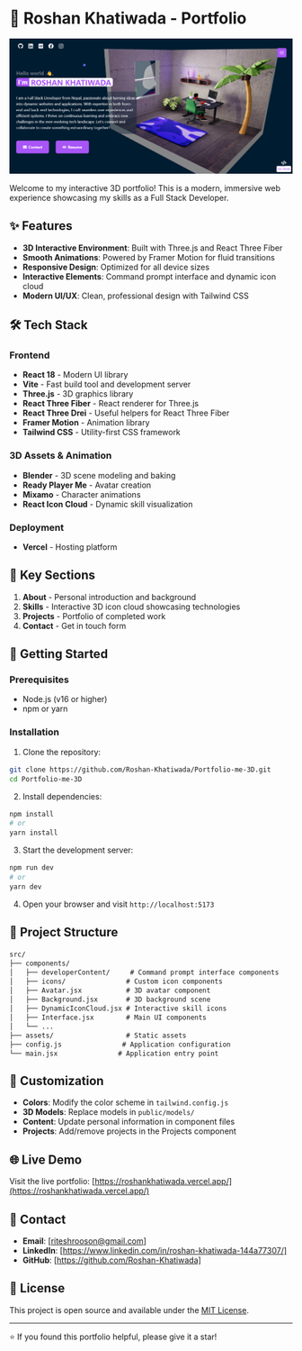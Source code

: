 # 🚀 Roshan Khatiwada - Portfolio

![Portfolio Preview](public/projects/portfolio.png)

Welcome to my interactive 3D portfolio! This is a modern, immersive web experience showcasing my skills as a Full Stack Developer.

## ✨ Features

- **3D Interactive Environment**: Built with Three.js and React Three Fiber
- **Smooth Animations**: Powered by Framer Motion for fluid transitions
- **Responsive Design**: Optimized for all device sizes
- **Interactive Elements**: Command prompt interface and dynamic icon cloud
- **Modern UI/UX**: Clean, professional design with Tailwind CSS

## 🛠️ Tech Stack

### Frontend
- **React 18** - Modern UI library
- **Vite** - Fast build tool and development server
- **Three.js** - 3D graphics library
- **React Three Fiber** - React renderer for Three.js
- **React Three Drei** - Useful helpers for React Three Fiber
- **Framer Motion** - Animation library
- **Tailwind CSS** - Utility-first CSS framework

### 3D Assets & Animation
- **Blender** - 3D scene modeling and baking
- **Ready Player Me** - Avatar creation
- **Mixamo** - Character animations
- **React Icon Cloud** - Dynamic skill visualization

### Deployment
- **Vercel** - Hosting platform

## 🎯 Key Sections

1. **About** - Personal introduction and background
2. **Skills** - Interactive 3D icon cloud showcasing technologies
3. **Projects** - Portfolio of completed work
4. **Contact** - Get in touch form

## 🚀 Getting Started

### Prerequisites
- Node.js (v16 or higher)
- npm or yarn

### Installation

1. Clone the repository:
```bash
git clone https://github.com/Roshan-Khatiwada/Portfolio-me-3D.git
cd Portfolio-me-3D
```

2. Install dependencies:
```bash
npm install
# or
yarn install
```

3. Start the development server:
```bash
npm run dev
# or
yarn dev
```

4. Open your browser and visit `http://localhost:5173`

## 📁 Project Structure

```
src/
├── components/
│   ├── developerContent/     # Command prompt interface components
│   ├── icons/               # Custom icon components
│   ├── Avatar.jsx           # 3D avatar component
│   ├── Background.jsx       # 3D background scene
│   ├── DynamicIconCloud.jsx # Interactive skill icons
│   ├── Interface.jsx        # Main UI components
│   └── ...
├── assets/                  # Static assets
├── config.js               # Application configuration
└── main.jsx               # Application entry point
```

## 🎨 Customization

- **Colors**: Modify the color scheme in `tailwind.config.js`
- **3D Models**: Replace models in `public/models/`
- **Content**: Update personal information in component files
- **Projects**: Add/remove projects in the Projects component

## 🌐 Live Demo

Visit the live portfolio: [https://roshankhatiwada.vercel.app/](https://roshankhatiwada.vercel.app/)

## 📧 Contact

- **Email**: [riteshrooson@gmail.com]
- **LinkedIn**: [https://www.linkedin.com/in/roshan-khatiwada-144a77307/]
- **GitHub**: [https://github.com/Roshan-Khatiwada]

## 📄 License

This project is open source and available under the [MIT License](LICENSE).

---

⭐ If you found this portfolio helpful, please give it a star!

